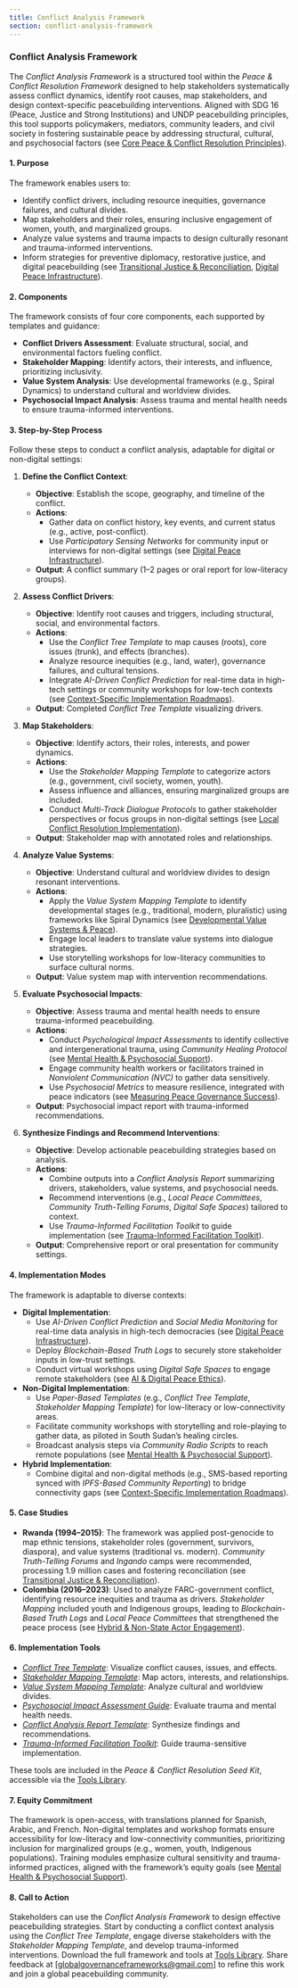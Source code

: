 ```yaml
---
title: Conflict Analysis Framework
section: conflict-analysis-framework
---
```


### Conflict Analysis Framework

The *Conflict Analysis Framework* is a structured tool within the *Peace & Conflict Resolution Framework* designed to help stakeholders systematically assess conflict dynamics, identify root causes, map stakeholders, and design context-specific peacebuilding interventions. Aligned with SDG 16 (Peace, Justice and Strong Institutions) and UNDP peacebuilding principles, this tool supports policymakers, mediators, community leaders, and civil society in fostering sustainable peace by addressing structural, cultural, and psychosocial factors (see [Core Peace & Conflict Resolution Principles](/frameworks/docs/implementation/peace#core-principles)).

#### 1. Purpose
The framework enables users to:
- Identify conflict drivers, including resource inequities, governance failures, and cultural divides.
- Map stakeholders and their roles, ensuring inclusive engagement of women, youth, and marginalized groups.
- Analyze value systems and trauma impacts to design culturally resonant and trauma-informed interventions.
- Inform strategies for preventive diplomacy, restorative justice, and digital peacebuilding (see [Transitional Justice & Reconciliation](/frameworks/docs/implementation/peace#transitional-justice), [Digital Peace Infrastructure](/frameworks/docs/implementation/peace#digital-infrastructure)).

#### 2. Components
The framework consists of four core components, each supported by templates and guidance:
- **Conflict Drivers Assessment**: Evaluate structural, social, and environmental factors fueling conflict.
- **Stakeholder Mapping**: Identify actors, their interests, and influence, prioritizing inclusivity.
- **Value System Analysis**: Use developmental frameworks (e.g., Spiral Dynamics) to understand cultural and worldview divides.
- **Psychosocial Impact Analysis**: Assess trauma and mental health needs to ensure trauma-informed interventions.

#### 3. Step-by-Step Process
Follow these steps to conduct a conflict analysis, adaptable for digital or non-digital settings:

1. **Define the Conflict Context**:
   - **Objective**: Establish the scope, geography, and timeline of the conflict.
   - **Actions**:
     - Gather data on conflict history, key events, and current status (e.g., active, post-conflict).
     - Use *Participatory Sensing Networks* for community input or interviews for non-digital settings (see [Digital Peace Infrastructure](/frameworks/docs/implementation/peace#digital-infrastructure)).
   - **Output**: A conflict summary (1–2 pages or oral report for low-literacy groups).

2. **Assess Conflict Drivers**:
   - **Objective**: Identify root causes and triggers, including structural, social, and environmental factors.
   - **Actions**:
     - Use the *Conflict Tree Template* to map causes (roots), core issues (trunk), and effects (branches).
     - Analyze resource inequities (e.g., land, water), governance failures, and cultural tensions.
     - Integrate *AI-Driven Conflict Prediction* for real-time data in high-tech settings or community workshops for low-tech contexts (see [Context-Specific Implementation Roadmaps](/frameworks/docs/implementation/peace#context-specific-roadmaps)).
   - **Output**: Completed *Conflict Tree Template* visualizing drivers.

3. **Map Stakeholders**:
   - **Objective**: Identify actors, their roles, interests, and power dynamics.
   - **Actions**:
     - Use the *Stakeholder Mapping Template* to categorize actors (e.g., government, civil society, women, youth).
     - Assess influence and alliances, ensuring marginalized groups are included.
     - Conduct *Multi-Track Dialogue Protocols* to gather stakeholder perspectives or focus groups in non-digital settings (see [Local Conflict Resolution Implementation](/frameworks/docs/implementation/peace#local-implementation)).
   - **Output**: Stakeholder map with annotated roles and relationships.

4. **Analyze Value Systems**:
   - **Objective**: Understand cultural and worldview divides to design resonant interventions.
   - **Actions**:
     - Apply the *Value System Mapping Template* to identify developmental stages (e.g., traditional, modern, pluralistic) using frameworks like Spiral Dynamics (see [Developmental Value Systems & Peace](/frameworks/docs/implementation/peace#developmental-value-systems)).
     - Engage local leaders to translate value systems into dialogue strategies.
     - Use storytelling workshops for low-literacy communities to surface cultural norms.
   - **Output**: Value system map with intervention recommendations.

5. **Evaluate Psychosocial Impacts**:
   - **Objective**: Assess trauma and mental health needs to ensure trauma-informed peacebuilding.
   - **Actions**:
     - Conduct *Psychological Impact Assessments* to identify collective and intergenerational trauma, using *Community Healing Protocol* (see [Mental Health & Psychosocial Support](/frameworks/docs/implementation/peace#mental-health)).
     - Engage community health workers or facilitators trained in *Nonviolent Communication (NVC)* to gather data sensitively.
     - Use *Psychosocial Metrics* to measure resilience, integrated with peace indicators (see [Measuring Peace Governance Success](/frameworks/docs/implementation/peace#measuring-success)).
   - **Output**: Psychosocial impact report with trauma-informed recommendations.

6. **Synthesize Findings and Recommend Interventions**:
   - **Objective**: Develop actionable peacebuilding strategies based on analysis.
   - **Actions**:
     - Combine outputs into a *Conflict Analysis Report* summarizing drivers, stakeholders, value systems, and psychosocial needs.
     - Recommend interventions (e.g., *Local Peace Committees*, *Community Truth-Telling Forums*, *Digital Safe Spaces*) tailored to context.
     - Use *Trauma-Informed Facilitation Toolkit* to guide implementation (see [Trauma-Informed Facilitation Toolkit](/frameworks/docs/implementation/peace#trauma-informed-toolkit)).
   - **Output**: Comprehensive report or oral presentation for community settings.

#### 4. Implementation Modes
The framework is adaptable to diverse contexts:
- **Digital Implementation**:
  - Use *AI-Driven Conflict Prediction* and *Social Media Monitoring* for real-time data analysis in high-tech democracies (see [Digital Peace Infrastructure](/frameworks/docs/implementation/peace#digital-infrastructure)).
  - Deploy *Blockchain-Based Truth Logs* to securely store stakeholder inputs in low-trust settings.
  - Conduct virtual workshops using *Digital Safe Spaces* to engage remote stakeholders (see [AI & Digital Peace Ethics](/frameworks/docs/implementation/peace#ai-ethics)).
- **Non-Digital Implementation**:
  - Use *Paper-Based Templates* (e.g., *Conflict Tree Template*, *Stakeholder Mapping Template*) for low-literacy or low-connectivity areas.
  - Facilitate community workshops with storytelling and role-playing to gather data, as piloted in South Sudan’s healing circles.
  - Broadcast analysis steps via *Community Radio Scripts* to reach remote populations (see [Mental Health & Psychosocial Support](/frameworks/docs/implementation/peace#mental-health)).
- **Hybrid Implementation**:
  - Combine digital and non-digital methods (e.g., SMS-based reporting synced with *IPFS-Based Community Reporting*) to bridge connectivity gaps (see [Context-Specific Implementation Roadmaps](/frameworks/docs/implementation/peace#context-specific-roadmaps)).

#### 5. Case Studies
- **Rwanda (1994–2015)**: The framework was applied post-genocide to map ethnic tensions, stakeholder roles (government, survivors, diaspora), and value systems (traditional vs. modern). *Community Truth-Telling Forums* and *Ingando* camps were recommended, processing 1.9 million cases and fostering reconciliation (see [Transitional Justice & Reconciliation](/frameworks/docs/implementation/peace#transitional-justice)).
- **Colombia (2016–2023)**: Used to analyze FARC-government conflict, identifying resource inequities and trauma as drivers. *Stakeholder Mapping* included youth and Indigenous groups, leading to *Blockchain-Based Truth Logs* and *Local Peace Committees* that strengthened the peace process (see [Hybrid & Non-State Actor Engagement](/frameworks/docs/implementation/peace#non-state-actors)).

#### 6. Implementation Tools
- *[Conflict Tree Template](/frameworks/tools/peace/conflict-tree-template-en.pdf)*: Visualize conflict causes, issues, and effects.
- *[Stakeholder Mapping Template](/frameworks/tools/peace/stakeholder-mapping-template-en.pdf)*: Map actors, interests, and relationships.
- *[Value System Mapping Template](/frameworks/tools/peace/value-system-mapping-template-en.pdf)*: Analyze cultural and worldview divides.
- *[Psychosocial Impact Assessment Guide](/frameworks/tools/peace/psychosocial-impact-assessment-guide-en.pdf)*: Evaluate trauma and mental health needs.
- *[Conflict Analysis Report Template](/frameworks/tools/peace/conflict-analysis-report-template-en.pdf)*: Synthesize findings and recommendations.
- *[Trauma-Informed Facilitation Toolkit](/frameworks/tools/peace/trauma-informed-toolkit-en.pdf)*: Guide trauma-sensitive implementation.

These tools are included in the *Peace & Conflict Resolution Seed Kit*, accessible via the [Tools Library](/frameworks/tools/peace).

#### 7. Equity Commitment
The framework is open-access, with translations planned for Spanish, Arabic, and French. Non-digital templates and workshop formats ensure accessibility for low-literacy and low-connectivity communities, prioritizing inclusion for marginalized groups (e.g., women, youth, Indigenous populations). Training modules emphasize cultural sensitivity and trauma-informed practices, aligned with the framework’s equity goals (see [Mental Health & Psychosocial Support](/frameworks/docs/implementation/peace#mental-health)).

#### 8. Call to Action
Stakeholders can use the *Conflict Analysis Framework* to design effective peacebuilding strategies. Start by conducting a conflict context analysis using the *Conflict Tree Template*, engage diverse stakeholders with the *Stakeholder Mapping Template*, and develop trauma-informed interventions. Download the full framework and tools at [Tools Library](/frameworks/tools/peace). Share feedback at [globalgovernanceframeworks@gmail.com] to refine this work and join a global peacebuilding community.